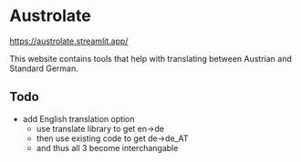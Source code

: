 # Austrolate

https://austrolate.streamlit.app/

This website contains tools that help with translating between Austrian and Standard German.

## Todo

- add English translation option
    - use translate library to get en->de
    - then use existing code to get de->de_AT
    - and thus all 3 become interchangable